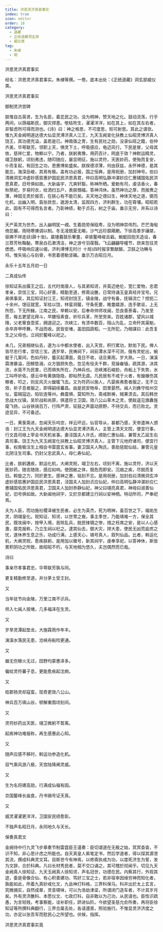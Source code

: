 ```yaml
---
title: 洪恩灵济真君事实
index: true
icon: editor
order: 18
category:
  - 道藏
  - 正统道藏洞玄部
  - 威仪类
tag:
  - 朱棣
  - 明
---
```


洪恩灵济真君事实  

经名：洪恩灵济真君事实。朱棣等撰。一卷。底本出处：《正统道藏》洞玄部威仪类。  

洪恩灵济真君事实  

御制灵济宫碑  

朕惟自古英贤，生为名臣，着芘民之功，没为明神，赞天地之化。鼓动流荡，行乎两间，以荫福斯民，御灾捍患。欨枯吹生，濯濯洋洋，如在其上，如在其左右者，非智虑所可得而测也。《诗》曰：神之格思，不可度思，矧可射思。其此之谓欤。惟九天金阙明道达德大仙显灵溥济真人江王，九天玉阙宣化扶教上仙昭灵博济真人饶王，其功德充溢，盖若是已。神南唐之冑，生有民社之勋，没录仙班之籍，伯仲齐美，华萼联芳。领职上天，惧灵下土，呼吸感应，电迈风行。下民是冒，父母其依，慈祥仁爱，物赖以宁。乃者，朕躬弗豫，用药百计，罔底于效？神默运精灵，翊卫朕躬，顷刻弗违，随叩随应，屡显明征，施以灵符，天医妙药，使殆而复安，仆而复起，有回生之功，恩惠博矣盛矣。朕揆德凉薄，何由获兹，永怀神德，曷其能忘，海深岳峻，其焉有极。盖有功必报，国之恒典，是用祝册，加封神号。伯曰清微洞玄冲虚妙感慈惠护国庇民洪恩真君，仲曰高明弘静冲湛妙应仁惠辅国佑民洪恩真君，旧号俱如故。大新庙宇，亢爽轩豁，称神所栖。爰勅有司，虔洁香火，春秋祭祀，岁易时衣，给洒扫五户，表朕悃福，答神鸿休。虽然神功之厚，而报赉之薄，神固无责於报否，在朕心有不能已矣。夫天地之德曰生，神体天地之道，弼亮化机，出幽入明，翕张欻忽，遨游太清，监观四方，济利群生，功在霄壤。昭昭若此，固有不可得而名言者。乃彰神绩，勒于贞石，树之于庙，垂示无穷，并系以诗曰：  

天产英灵为世杰，出入幽明犹一覕。生着勋劳保瓯粤，没为明神崇伟烈。芒芒海甸倚芘樾，雨旸寒燠调以制。冬无凌兢夏无暍，沙气远珍靡飓颲。下徐高黍岁禳桀，驱拂不祥走祆(薛十虫)。晨锺暮鼓乐奢耋，卓彼鳌峰峻且巀。蜿蜓回抱天造设，春兰荐芳秋鞠馝。寒泉白石漱清洁，神之游兮羽葆翳。飞云翩翩导幢节，欻来忽往灵僁僁。呼吸响应速以偈，济利溥博无时(忄十局)四时报享繁献醊，卫朕之功畴与埒。惟矢铭心与刻骨，书恩着德勒坚碣。垂示万古昭日月。  

永乐十五年五月初一日  

二真成仙传  

徐知证系出偃王之后，五代时南唐人，与其弟知谔，并英迈绝伦，宽仁爱物，忠君孝亲，崇信三宝，同心好善，精勤至道，修斋设醮，日常持诵玉皇真经并宝号。兄弟俱事吴，其后知证封江王，知谔封饶王，镇金陵，战守有备，抚辑流亡？控扼二十余州，氓征就宽，军给以饶，林蛮洞蜑，守条死要，稚耋嬉游，连手歌讴，上无所怨，下无所雠，江南之民，举赖以安。后奉命帅师攻闽，恐良善荼毒，乃发至愿，每五更望北拜斗，早膳恒素食，祈珍兵革，所至劳来。百姓诸郡，望风以城降，父老箪食壶浆，拥道迎之。次峡江，有溃卒数百，阻山为乱，立命歼其渠魁，余卒弃甲呼舞，不战而收。民皆安堵，虽田园蔬稻，一无所犯，乃相谋曰：此吾复生之父母也。立祠於鳌峰以祀之。  

未几，兄弟相继仙去，遂为斗中都水使者，出入天宫，积行累功，默佑下民。俾人皆尽忠行孝，崇信三宝。遇岁旱，民祷祠下，祠前潭水深不可测，俄有灵蛇出，蜿蜓于几案间，色如丹砂，蕾买起潭面，竟日不收，诘旦果雨，岁大熟。一日，演溪霖潦暴溢，田稼垫溺，众方狼顾失色，忽见有役夫千群，竞操畚锸，疏其源，决其流，水竟不为民害，已而俱失所在，乃神兵也。沧峡滩石峻脸，舟船上下失势，水工叫呼祈佑，感云中有黄旗隐隐，即帖然无虞。凡民居有不戒于火者，有蝗蝝伤其稼者，叩之，则反风灭火蝗辄飞去。又为符药以施人，凡婴疾弗愈者服之，无不立效，祈子息者服之，即得嗣续蕃昌。由是民安物阜，田里晏然。闽人刘彝守桂州交址，蛮贼寇边，陷钦连等州。彝震惧，莫知所为，斋戒默祷，贼果溃去。其后韩世忠战大仪镇，吴玠战和尚原，俱遣将士卫国，效八公山草木之灵，使敌遥见旗纛旌麾飞扬，山谷铁骑百万，行阵严肃，钲鼓之声震动原野，不待交兵，而已败北。灵迹显异，不可备述。  

一日，黄箓斋进，忽闻天乐呜空，祥云环远，仙官导从，甚都乃感，天帝遣神人颁诰：封江王为九天金阙明道达德大仙显灵溥济真人，主管上清天文院，便宜行事，行文昌司禄上宰会书天机省事。妻泾国夫人许氏，顺助仁惠仙姑，兼管太乙延生右真司事。饶王为九天玉阙宣化扶教上仙昭灵博济真人，主管下元地府诸司，便宜行事，权南极注生上相会书雷霆玄省事。妻卫国夫人陶氏，善助慈懿仙姑，兼管元皇北阴注生司事。仍封父忠武真人，母仁寿仙妃。  

比者，朕躬遘疾，默运化机，大阐灵贶，翊卫左右，顷刻不离，施以灵符，济以天医妙药，随言随效，感应如响。使困敝之体，既危而即安。沉痼之疾，尽脱而复旧。斡旋之力，同於更生。感神之惠，铭刻不忘。是用祝册，加封伯曰清微洞玄冲虚妙感慈惠护国庇民洪恩真君，泾国夫人加封贞应仙妃，仲曰高明弘静冲湛妙应仁惠辅国佑民洪恩真君，卫国夫人加封恭静仙妃，神父曰翊亮真君，神母曰淑善仙妃，旧号俱如故。大新闽地祠宇，又於京都建立行祠以安神栖。特动所司，严奉祀焉。  

夫为人臣，而功施社稷泽被生民者，必生为英杰，死为明神，虽百世之下，福佑生灵，阴翊皇化。观知证、知谔，以世冑之裔，事主季世，乃能靖难一方，保全其民，既攻闽中，按甲入境，首除乱兵，脱民锋镝之惨，措之衽席之安，是以人心感激，靡克报称，乃立生祠以杞之。逮其仙去，御大灾，捍大患，使民无凶荒疵疠之忧，遂休养生息之乐，功成行满，上感天心，锡号真人，叙列仙品。比者，斡运化机，大阐灵贶，愈疾朕躬，是用加以徽号，新其祠宇，虔奉享祀，以答神休，斯皆累积阴功之所致，故昭昭不朽，与天地相为悠久，夫岂偶然而已哉。  

诗曰  

事亲尽孝事君忠，华萼联芳孰与同。  

更复精勤修至道，并分茅土受王封。  

又  

当年驻节向金陵，万里江南不识兵。  

师入七闽人按堵，几多福泽在生灵。  

又  

岁旱灵潭起垫龙，大施霖雨作年丰。  

演溪水落民无患，沧峡舟船险更通。  

又  

蝗无伤稼火无过，田野均蒙惠泽多。  

徧给灵符蕃子息，更能愈疾起沈痾。  

又  

桂郡扬灵却寇蛮，现奇更效八公山。  

神兵百万填山谷，顿解重围顷刻间。  

又  

灵符妙药出天医，翊卫微躬不暂离。  

起疾神功难报称，再生感惠此心知。  

又  

随声应感不移时，斡运功参造化机。  

驭气乘风游八极，天宫陆降阐灵威。  

又  

生为名将建高勋，行满成仙福有因。  

京国鳌峰长庙食，丹书锡号证天真。  

又  

威灵濯濯更洋洋，卫国安民绩愈彰。  

不独声名昭日月，永同地久与天长。  

保奏真君文  

金阙侍中行九灵飞步章奏节制雷霆臣王谨奏：臣切谓道在无极之始，冥冥杳杳，不识不知，非心思计虑之所能也。自天真皇人紫笔定书，然后学道者，得以探其源泄其流，撰成科典灵文耳。目斯世今有神焉，以修斋执戒为功，以度死济生为誓，发为文辞，合於科典。凡曰长材秀民者，莫不交口诵之，其可稽於彻闻乎。切见九天金阙真人徐知证、九天玉阙真人徐知谔，声名冠世，功德在民。内察其行，外观其迹，委是骨像合仙、有心积善建功、笃好三宝之士，若非宿幸因缘穷神而知化者，孰能如此，所着九真妙戒化文，九岳神灯科格，三界科保马。科并出於太上玄言，究微摘实，自然成章，灵音啸味，可以为浩劫津梁，所谓闭门造车者，不计其岁月矣。外有灵济醮科、本愿仪文、七政灯科，自非敢以为己功，从民请也。臣性识疏愚，为言轻贱，考事察能，诠补职任，跻进仙阶。今欲望圣慈允俞所奏，再将臣徐知证等所撰科典翻行，三界合属去处，各请遵禀，照验施行。不惟显灵济济度之功，亦足以张吾军而慰民心之所望也。伏候，指挥。  

洪恩灵济真君事实竟  
